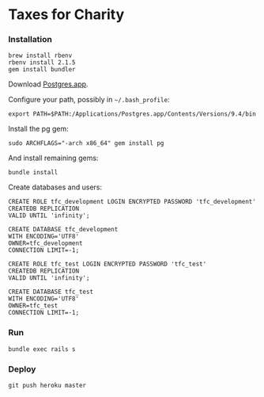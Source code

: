 # Taxes for Charity

### Installation

    brew install rbenv
    rbenv install 2.1.5
    gem install bundler

Download [Postgres.app](http://postgresapp.com).

Configure your path, possibly in  `~/.bash_profile`:

	export PATH=$PATH:/Applications/Postgres.app/Contents/Versions/9.4/bin

Install the	pg gem:

    sudo ARCHFLAGS="-arch x86_64" gem install pg


And install remaining gems:

    bundle install

Create databases and users:

    CREATE ROLE tfc_development LOGIN ENCRYPTED PASSWORD 'tfc_development'
    CREATEDB REPLICATION
    VALID UNTIL 'infinity';

    CREATE DATABASE tfc_development
    WITH ENCODING='UTF8'
    OWNER=tfc_development
    CONNECTION LIMIT=-1;

    CREATE ROLE tfc_test LOGIN ENCRYPTED PASSWORD 'tfc_test'
    CREATEDB REPLICATION
    VALID UNTIL 'infinity';

    CREATE DATABASE tfc_test
    WITH ENCODING='UTF8'
    OWNER=tfc_test
    CONNECTION LIMIT=-1;

### Run

    bundle exec rails s

### Deploy

    git push heroku master




